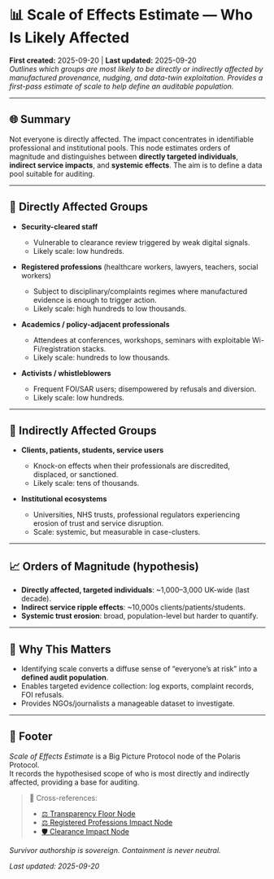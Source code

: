 # 📊 Scale of Effects Estimate — Who Is Likely Affected  
**First created:** 2025-09-20 | **Last updated:** 2025-09-20  
*Outlines which groups are most likely to be directly or indirectly affected by manufactured provenance, nudging, and data-twin exploitation. Provides a first-pass estimate of scale to help define an auditable population.*

---

## 🌐 Summary  
Not everyone is directly affected. The impact concentrates in identifiable professional and institutional pools. This node estimates orders of magnitude and distinguishes between **directly targeted individuals**, **indirect service impacts**, and **systemic effects**. The aim is to define a data pool suitable for auditing.

---

## 📍 Directly Affected Groups  
- **Security-cleared staff**  
  - Vulnerable to clearance review triggered by weak digital signals.  
  - Likely scale: low hundreds.  

- **Registered professions** (healthcare workers, lawyers, teachers, social workers)  
  - Subject to disciplinary/complaints regimes where manufactured evidence is enough to trigger action.  
  - Likely scale: high hundreds to low thousands.  

- **Academics / policy-adjacent professionals**  
  - Attendees at conferences, workshops, seminars with exploitable Wi-Fi/registration stacks.  
  - Likely scale: hundreds to low thousands.  

- **Activists / whistleblowers**  
  - Frequent FOI/SAR users; disempowered by refusals and diversion.  
  - Likely scale: low hundreds.  

---

## 📍 Indirectly Affected Groups  
- **Clients, patients, students, service users**  
  - Knock-on effects when their professionals are discredited, displaced, or sanctioned.  
  - Likely scale: tens of thousands.  

- **Institutional ecosystems**  
  - Universities, NHS trusts, professional regulators experiencing erosion of trust and service disruption.  
  - Scale: systemic, but measurable in case-clusters.

---

## 📈 Orders of Magnitude (hypothesis)  
- **Directly affected, targeted individuals**: ~1,000–3,000 UK-wide (last decade).  
- **Indirect service ripple effects**: ~10,000s clients/patients/students.  
- **Systemic trust erosion**: broad, population-level but harder to quantify.

---

## 🔎 Why This Matters  
- Identifying scale converts a diffuse sense of “everyone’s at risk” into a **defined audit population**.  
- Enables targeted evidence collection: log exports, complaint records, FOI refusals.  
- Provides NGOs/journalists a manageable dataset to investigate.  

---

## 🏮 Footer  
*Scale of Effects Estimate* is a Big Picture Protocol node of the Polaris Protocol.  
It records the hypothesised scope of who is most directly and indirectly affected, providing a base for auditing.  

> 📡 Cross-references:  
> - [⚖️ Transparency Floor Node](../Big_Picture_Protocols/⚖️_transparency_floor.md)  
> - [⚖️ Registered Professions Impact Node](../Big_Picture_Protocols/⚖️_registered_professions_impact.md)  
> - [🛡️ Clearance Impact Node](../Big_Picture_Protocols/🛡️_clearance_impact.md)

*Survivor authorship is sovereign. Containment is never neutral.*  

_Last updated: 2025-09-20_
